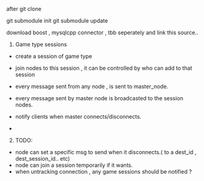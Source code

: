 after git clone 


git submodule init
git submodule update

download boost , mysqlcpp connector , tbb seperately and link this source..




1) Game type sessions
 - create a session of game type
 - join nodes to this session , it can be controlled by who can add to that session
 - every message sent from any node , is sent to master_node.
 - every message sent by master node is broadcasted to the session nodes.
 
 - notify clients when master connects/disconnects.
 - 
 
 
 
 
2) TODO:
- node can set a specific msg to send when it disconnects.( to a dest_id , dest_session_id.. etc)
- node can join a session temporarily if it wants. 
- when untracking connection , any game sessions should be notified ?
 
 
 
 